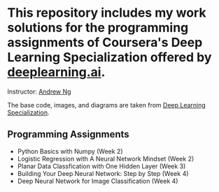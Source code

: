 # This repository includes my work solutions for the programming assignments of Coursera's Deep Learning Specialization offered by [deeplearning.ai](https://www.deeplearning.ai/).
Instructor: [Andrew Ng](https://www.andrewng.org/)

The base code, images, and diagrams are taken from [Deep Learning Specialization](https://www.coursera.org/specializations/deep-learning).

## Programming Assignments
* Python Basics with Numpy (Week 2)
* Logistic Regression with A Neural Network Mindset (Week 2)
* Planar Data Classfication with One Hidden Layer (Week 3)
* Building Your Deep Neural Network: Step by Step (Week 4)
* Deep Neural Network for Image Classification (Week 4)

